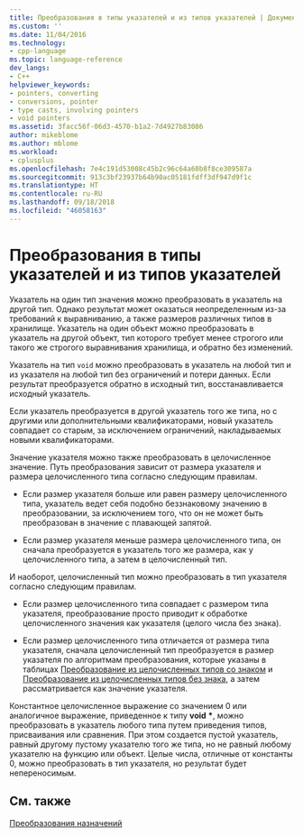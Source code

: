 ```yaml
---
title: Преобразования в типы указателей и из типов указателей | Документация Майкрософт
ms.custom: ''
ms.date: 11/04/2016
ms.technology:
- cpp-language
ms.topic: language-reference
dev_langs:
- C++
helpviewer_keywords:
- pointers, converting
- conversions, pointer
- type casts, involving pointers
- void pointers
ms.assetid: 3facc56f-06d3-4570-b1a2-7d4927b83086
author: mikeblome
ms.author: mblome
ms.workload:
- cplusplus
ms.openlocfilehash: 7e4c191d53008c45b2c96c64a60b8f8ce309587a
ms.sourcegitcommit: 913c3bf23937b64b90ac05181fdff3df947d9f1c
ms.translationtype: HT
ms.contentlocale: ru-RU
ms.lasthandoff: 09/18/2018
ms.locfileid: "46058163"
---
```

# <a name="conversions-to-and-from-pointer-types"></a>Преобразования в типы указателей и из типов указателей

Указатель на один тип значения можно преобразовать в указатель на другой тип. Однако результат может оказаться неопределенным из-за требований к выравниванию, а также размеров различных типов в хранилище. Указатель на один объект можно преобразовать в указатель на другой объект, тип которого требует менее строгого или такого же строгого выравнивания хранилища, и обратно без изменений.

Указатель на тип `void` можно преобразовать в указатель на любой тип и из указателя на любой тип без ограничений и потери данных. Если результат преобразуется обратно в исходный тип, восстанавливается исходный указатель.

Если указатель преобразуется в другой указатель того же типа, но с другими или дополнительными квалификаторами, новый указатель совпадает со старым, за исключением ограничений, накладываемых новыми квалификаторами.

Значение указателя можно также преобразовать в целочисленное значение. Путь преобразования зависит от размера указателя и размера целочисленного типа согласно следующим правилам.

- Если размер указателя больше или равен размеру целочисленного типа, указатель ведет себя подобно беззнаковому значению в преобразовании, за исключением того, что он не может быть преобразован в значение с плавающей запятой.

- Если размер указателя меньше размера целочисленного типа, он сначала преобразуется в указатель того же размера, как у целочисленного типа, а затем в целочисленный тип.

И наоборот, целочисленный тип можно преобразовать в тип указателя согласно следующим правилам.

- Если размер целочисленного типа совпадает с размером типа указателя, преобразование просто приводит к обработке целочисленного значения как указателя (целого числа без знака).

- Если размер целочисленного типа отличается от размера типа указателя, сначала целочисленный тип преобразуется в размер указателя по алгоритмам преобразования, которые указаны в таблицах [Преобразование из целочисленных типов со знаком](../c-language/conversions-from-signed-integral-types.md) и [Преобразование из целочисленных типов без знака](../c-language/conversions-from-unsigned-integral-types.md), а затем рассматривается как значение указателя.

Константное целочисленное выражение со значением 0 или аналогичное выражение, приведенное к типу **void**  <strong>\*</strong>, можно преобразовать в указатель любого типа путем приведения типов, присваивания или сравнения. При этом создается пустой указатель, равный другому пустому указателю того же типа, но не равный любому указателю на функцию или объект. Целые числа, отличные от константы 0, можно преобразовать в тип указателя, но результат будет непереносимым.

## <a name="see-also"></a>См. также

[Преобразования назначений](../c-language/assignment-conversions.md)
